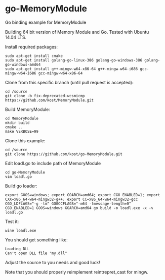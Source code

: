 # go-MemoryModule
Go binding example for MemoryModule

Building 64 bit version of Memory Module and Go. Tested with Ubuntu 14.04 LTS.


Install required packages:
```
sudo apt-get install cmake
sudo apt-get install golang-go-linux-386 golang-go-windows-386 golang-go-windows-amd64
sudo apt-get install g++-mingw-w64-x86-64 g++-mingw-w64-i686 gcc-mingw-w64-i686 gcc-mingw-w64-x86-64
```

Clone from this specific branch (until pull request is accepted):
```
cd /source
git clone -b fix-deprecated-wcsnicmp https://github.com/kost/MemoryModule.git
```

Build MemoryModule:
```
cd MemoryModule
mkdir build
cmake ..
make VERBOSE=99
```

Clone this example:

```
cd /source
git clone https://github.com/kost/go-MemoryModule.git
```

Edit loadl.go to include path of MemoryModule

```
cd go-MemoryModule
vim loadl.go
```

Build go loader:

```
export GOOS=windows; export GOARCH=amd64; export CGO_ENABLED=1; export CXX=x86_64-w64-mingw32-g++; export CC=x86_64-w64-mingw32-gcc
CGO_LDFLAGS="-g -lm" GOGCCFLAGS="-m64 -fmessage-length=0" CGO_ENABLED=1 GOOS=windows GOARCH=amd64 go build -o loadl.exe -x -v loadl.go
```

Test it:

```
wine loadl.exe 
```

You should get something like:

```
Loading DLL
Can't open DLL file "my.dll"
```

Adjust the source to you needs and good luck!

Note that you should properly reimplement reintrepret_cast for mingw. 


